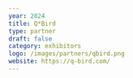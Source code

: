 ```yaml
---
year: 2024
title: Q*Bird
type: partner
draft: false
category: exhibitors
logo: /images/partners/qbird.png
website: https://q-bird.com/
---
```

